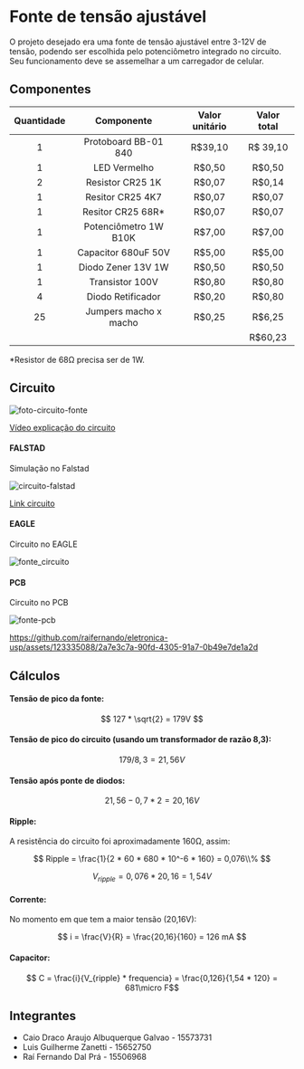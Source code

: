 # Fonte de tensão ajustável

O projeto desejado era uma fonte de tensão ajustável entre 3-12V de tensão, podendo ser escolhida pelo potenciômetro integrado no circuito. Seu funcionamento deve se assemelhar a um carregador de celular. 

## Componentes

| Quantidade    | Componente    | Valor unitário  | Valor total |
| :-------------:|:-------------:| :-----:|:----:|
| 1            | Protoboard BB-01 840 | R$39,10 |R$ 39,10 |
| 1           | LED Vermelho      |   R$0,50 |R$0,50  |
| 2            | Resistor CR25 1K |    R$0,07 |R$0,14 |
| 1            | Resitor CR25 4K7     |   R$0,07 |R$0,07  |
| 1            | Resitor CR25 68R*     |   R$0,07 |R$0,07  |
| 1            | Potenciômetro 1W B10K   |   R$7,00 |R$7,00  |
| 1            | Capacitor 680uF 50V   |   R$5,00 |R$5,00  |
| 1            | Diodo Zener 13V 1W  |   R$0,50 |R$0,50  |
| 1            | Transistor 100V  |   R$0,80 |R$0,80  |
| 4            | Diodo Retificador  |   R$0,20 |R$0,80  |
| 25            | Jumpers macho x macho|    R$0,25 |R$6,25 |
|             |   |    |R$60,23 |

*Resistor de 68Ω precisa ser de 1W.

## Circuito 


![foto-circuito-fonte](https://github.com/raifernando/eletronica-usp/assets/123335088/95179c67-911d-4a9d-a149-7dfde636afcd)


[Vídeo explicação do circuito](https://drive.google.com/file/d/1tG552RtU_R4QFreADZNk3LUqsmcV1s8X/view?usp=sharing)

#### FALSTAD

Simulação no Falstad

![circuito-falstad](https://github.com/raifernando/eletronica-usp/assets/123335088/e63a948f-60bf-4a57-b7b4-b4335acfc22b)

[Link circuito](https://www.falstad.com/circuit/circuitjs.html?ctz=CQAgjCAMB0l3BWEAOM0CcAmSAWMA2SAdn3xLCQXxCRwGYaBTAWjDACgAVEZ-HEephB0h+TP0gCo0MNiJFM6HPmQJ06SHTroeMYsk2RMYhOLoIEFHmnNg4BdHVWIwdFsmnr07AG7XCAiL+kmIS4CABYAZQMTAI7ADuwRHiPHwpEuwAThHIHpaieRkxspDsACbCQoIgmKk1QmAAcjhwOOwAxlWSNSIhqZJ6cCq1MJgU5hZKxHQkRNL2ibX1QX2BQmWVQaHL-A3gLW1LaztgOPw7m+DnxdupjYe4FdcXqUH7za1PBNXvf9XoahCcqMABmAEMAK4AGwALsxoYxKhBBgsODkajhAetipI7HAljUdicBoT-t0cWUAM7WTAeGrMbE1VEQ6FUxhLVh0nGsALMzlMoK8PZBMqwmhYATYnZY6h43TQZREPBEdAEUoGfDYmBEM7IOiQUx8Vz4WaNOAgEEQmGwpY7Aq5fKyKB2or2m6XJYID31aWksDKmg3B3e-gIEjhfEWoZIABKjCpAEsqbDwQA7DocpJqIShmgBPNlJKY96CjZeyWyiW5m5lDFlqXUKt4+B2lYApui9h0fgALx8AHs4eCAOaMAA6AEdXCVoLr6KZUFgDHl9Sx5pJGgwyr3G8Uq1WhP2h6mx1PXIS-SLRKTi0zsXnm17g87H9rskGwxG85cBEQCSOFLEtgEStLEH4yncezRCEyDsAAHiAChftQJD5KqUhWJm0IwuCWTsAO4TpD0kDqBSMAeJu4R0ARwigSUdRquAmAyI4cDIOo4bmOYcoyJABCQMgrTIIo8hKKa4RCAwDAAMKMDh0J4bRSDEQIpE6GB+CKrUOlIDRQA)

#### EAGLE

Circuito no EAGLE

![fonte_circuito](https://github.com/raifernando/eletronica-usp/assets/123335088/f691ac04-5668-46cc-853e-2a9edd2df712)

#### PCB

Circuito no PCB

![fonte-pcb](https://github.com/raifernando/eletronica-usp/assets/123335088/b8f971a3-8b4b-4c69-aa15-879e7ae547c1)

https://github.com/raifernando/eletronica-usp/assets/123335088/2a7e3c7a-90fd-4305-91a7-0b49e7de1a2d






## Cálculos

#### Tensão de pico da fonte: 
$$ 127 * \sqrt{2} = 179V $$

#### Tensão de pico do circuito (usando um transformador de razão 8,3):

$$ 179 / 8,3 = 21,56V $$

#### Tensão após ponte de diodos: 
$$ 21,56 - 0,7 * 2 = 20,16V $$

#### Ripple:
A resistência do circuito foi aproximadamente 160Ω, assim:

$$ Ripple = \frac{1}{2 * 60 * 680 * 10^-6 * 160} = 0,076\\% $$

$$ V_{ripple} = 0,076 * 20,16 = 1,54V $$

#### Corrente:
No momento em que tem a maior tensão (20,16V):

$$ i = \frac{V}{R} = \frac{20,16}{160} = 126 mA $$

#### Capacitor:
$$ C = \frac{i}{V_{ripple} * frequencia} = \frac{0,126}{1,54 * 120} = 681\micro F$$

## Integrantes
* Caio Draco Araujo Albuquerque Galvao - 15573731
* Luis Guilherme Zanetti - 15652750	
* Raí Fernando Dal Prá - 15506968
